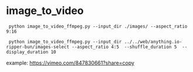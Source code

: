 # image_to_video

```
 python image_to_video_ffmpeg.py --input_dir ./images/ --aspect_ratio 9:16

```

```
 python image_to_video_ffmpeg.py --input_dir ../../web/anything.io-ripper-bun/images-select --aspect_ratio 4:5  --shuffle_duration 5  --display_duration 10

```

example:
https://vimeo.com/847830661?share=copy
